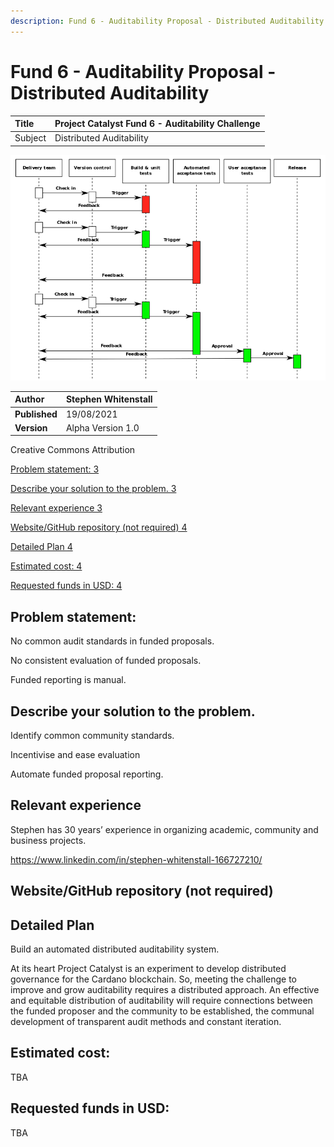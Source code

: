```yaml
---
description: Fund 6 - Auditability Proposal - Distributed Auditability
---
```


# Fund 6 - Auditability Proposal - Distributed Auditability

| Title | Project Catalyst Fund 6 - Auditability Challenge |
| :--- | :--- |
| Subject | Distributed Auditability |

![ Continuous delivery - Wikimedia Commons](../.gitbook/assets/0%20%281%29.png)



| **Author** | Stephen Whitenstall |
| :--- | :--- |
| **Published** | 19/08/2021 |
| **Version** | Alpha Version 1.0 |

Creative Commons Attribution

[Problem statement: 3]()

[Describe your solution to the problem. 3]()

[Relevant experience 3]()

[Website/GitHub repository \(not required\) 4]()

[Detailed Plan 4]()

[Estimated cost: 4]()

[Requested funds in USD: 4]()

## **Problem statement:**

No common audit standards in funded proposals.

No consistent evaluation of funded proposals.

Funded reporting is manual.

## **Describe your solution to the problem.**

Identify common community standards.

Incentivise and ease evaluation

Automate funded proposal reporting.

## **Relevant experience**

Stephen has 30 years’ experience in organizing academic, community and business projects.

https://www.linkedin.com/in/stephen-whitenstall-166727210/

## **Website/GitHub repository \(not required\)**

## **Detailed Plan**

Build an automated distributed auditability system.

At its heart Project Catalyst is an experiment to develop distributed governance for the Cardano blockchain. So, meeting the challenge to improve and grow auditability requires a distributed approach. An effective and equitable distribution of auditability will require connections between the funded proposer and the community to be established, the communal development of transparent audit methods and constant iteration.

## **Estimated cost**:

TBA

##  **Requested funds in USD:**

TBA

